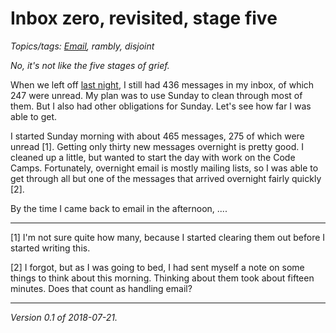 Inbox zero, revisited, stage five
=================================

*Topics/tags: [Email](index-email), rambly, disjoint*

*No, it's not like the five stages of grief.*

When we left off [last night](inbox-zero-revisited-04), I still had
436 messages in my inbox, of which 247 were unread.  My plan was to use
Sunday to clean through most of them.  But I also had other obligations
for Sunday.  Let's see how far I was able to get.

I started Sunday morning with about 465 messages, 275 of which were unread
[1].  Getting only thirty new messages overnight is pretty good.  I cleaned
up a little, but wanted to start the day with work on the Code Camps.
Fortunately, overnight email is mostly mailing lists, so I was able to 
get through all but one of the messages that arrived overnight fairly 
quickly [2].

By the time I came back to email in the afternoon, ....


---

[1] I'm not sure quite how many, because I started clearing them out before
I started writing this.

[2] I forgot, but as I was going to bed, I had sent myself a note on some 
things to think about this morning.  Thinking about them took about
fifteen minutes.  Does that count as handling email?

---

*Version 0.1 of 2018-07-21.*
